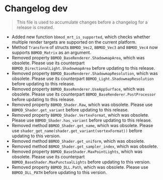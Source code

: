 # Changelog dev
> This file is used to accumulate changes before a changelog for a release is
> created.

* Added new function `bbmod_mrt_is_supported`, which checks whether multiple render targets are supported on the current platform.
* Method `Transform` of structs `BBMOD_Vec2`, `BBMOD_Vec3` and `BBMOD_Vec4` now supports `BBMOD_Matrix` as an argument.
* Removed property `BBMOD_BaseRenderer.ShadowmapArea`, which was obsolete. Please use its counterpart `BBMOD_DirectionalLight.ShadowmapArea` before updating to this release.
* Removed property `BBMOD_BaseRenderer.ShadowmapResolution`, which was obsolete. Please use its counterpart `BBMOD_Light.ShadowmapResolution` before updating to this release.
* Removed property `BBMOD_BaseRenderer.UseAppSurface`, which was obsolete. Please use its counterpart `BBMOD_BaseRenderer.PostProcessor` before updating to this release.
* Removed property `BBMOD_Shader.Raw`, which was obsolete. Please use `BBMOD_Shader.get_variant` before updating to this release.
* Removed property `BBMOD_Shader.VertexFormat`, which was obsolete. Please use `BBMOD_Shader.has_variant` before updating to this release.
* Removed method `BBMOD_Shader.get_name`, which was obsolete. Please use `shader_get_name(shader.get_variant(vertexFormat))` before updating to this version.
* Removed method `BBMOD_Shader.get_uniform`, which was obsolete.
* Removed method `BBMOD_Shader.get_sampler_index`, which was obsolete.
* Removed property `BBMOD_BaseShader.MaxPointLights`, which was obsolete. Please use its counterpart `BBMOD_BaseShader.MaxPunctualLights` before updating to this version.
* Removed property `BBMOD_DLL.Path`, which was obsolete. Please use `BBMOD_DLL_PATH` before updating to this version.
